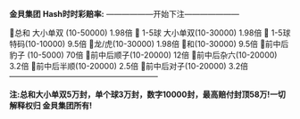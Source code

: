 **金貝集团**
**Hash时时彩赔率:** 
——————开始下注———————

🔸总和 大小单双 (10-50000) 1.98倍
🔹 1-5球 大小单双(10-30000) 1.98倍
🔹 1-5球 特码(10-10000) 9.5倍
🔹龙/虎(10-30000) 1.98倍
🔹和(10-30000) 9.5倍
🔹前中后豹子 (10-5000) 70倍
🔹前中后顺子(10-20000) 12倍
🔹前中后杂六(10-20000) 3.2倍
🔹前中后半顺(10-20000) 2.5倍
🔸前中后对子(10-20000) 3.2倍
———————————————————

**注:总和大小单双5万封，单个球3万封，数字10000封，最高赔付封顶58万!一切解释权归 金貝集团所有!**

